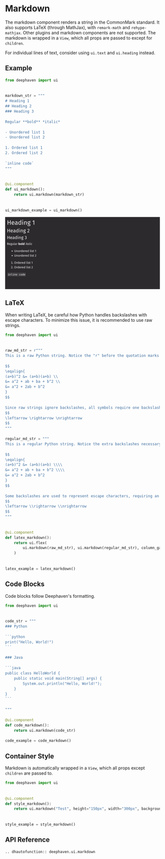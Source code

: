 # Markdown

The markdown component renders a string in the CommonMark standard. It also supports LaTeX (through MathJax), with `remark-math` and `rehype-mathjax`. Other plugins and markdown components are not supported. The markdown is wrapped in a `View`, which all props are passed to except for `children`.

For individual lines of text, consider using `ui.text` and `ui.heading` instead.

## Example

```python
from deephaven import ui


markdown_str = """
# Heading 1
## Heading 2
### Heading 3

Regular **bold** *italic*

- Unordered list 1
- Unordered list 2

1. Ordered list 1
2. Ordered list 2

`inline code`
"""


@ui.component
def ui_markdown():
    return ui.markdown(markdown_str)


ui_markdown_example = ui_markdown()
```

![Markdown Basic Example](../_assets/markdown_basic.png)

## LaTeX

When writing LaTeX, be careful how Python handles backslashes with escape characters. To minimize this issue, it is recommended to use raw strings.

```python
from deephaven import ui


raw_md_str = r"""
This is a raw Python string. Notice the "r" before the quotation marks in the code.

$$
\eqalign{
(a+b)^2 &= (a+b)(a+b) \\
&= a^2 + ab + ba + b^2 \\
&= a^2 + 2ab + b^2
}
$$

Since raw strings ignore backslashes, all symbols require one backslash.
$$
\leftarrow \rightarrow \nrightarrow
$$
"""

regular_md_str = """
This is a regular Python string. Notice the extra backslashes necessary in the code.

$$
\eqalign{
(a+b)^2 &= (a+b)(a+b) \\\\
&= a^2 + ab + ba + b^2 \\\\
&= a^2 + 2ab + b^2
}
$$

Some backslashes are used to represent escape characters, requiring an extra backslash for LaTeX symbols.
$$
\leftarrow \\rightarrow \\nrightarrow
$$
"""


@ui.component
def latex_markdown():
    return ui.flex(
        ui.markdown(raw_md_str), ui.markdown(regular_md_str), column_gap="30px"
    )


latex_example = latex_markdown()
```

## Code Blocks

Code blocks follow Deephaven's formatting.

````python
from deephaven import ui


code_str = """
### Python

```python
print("Hello, World!")
```

### Java

```java
public class HelloWorld {
    public static void main(String[] args) {
        System.out.println("Hello, World!");
    }
}
```

"""

@ui.component
def code_markdown():
    return ui.markdown(code_str)

code_example = code_markdown()
````

## Container Style

Markdown is automatically wrapped in a `View`, which all props except `children` are passed to.

```python
from deephaven import ui


@ui.component
def style_markdown():
    return ui.markdown("Test", height="150px", width="300px", background_color="red")


style_example = style_markdown()
```

## API Reference

```{eval-rst}
.. dhautofunction:: deephaven.ui.markdown
```

```

```
